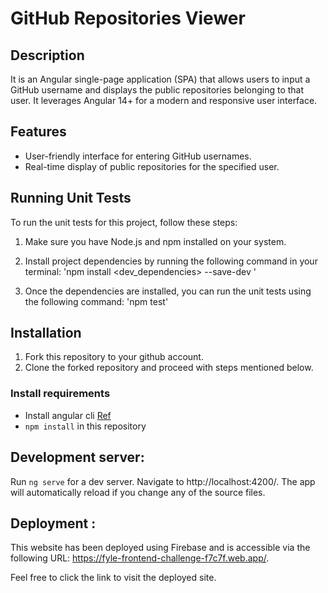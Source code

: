 # GitHub Repositories Viewer

## Description

It is an Angular single-page application (SPA) that allows users to input a GitHub username and displays the public repositories belonging to that user. It leverages Angular 14+ for a modern and responsive user interface.

## Features

- User-friendly interface for entering GitHub usernames.
- Real-time display of public repositories for the specified user.

## Running Unit Tests

To run the unit tests for this project, follow these steps:

1. Make sure you have Node.js and npm installed on your system.

2. Install project dependencies by running the following command in your terminal:
  'npm install <dev_dependencies> --save-dev '
3. Once the dependencies are installed, you can run the unit tests using the following command:
  'npm test'

## Installation

1. Fork this repository to your github account.
2. Clone the forked repository and proceed with steps mentioned below.

### Install requirements
* Install angular cli [Ref](https://angular.io/cli)
* `npm install` in this repository 

## Development server:

Run `ng serve` for a dev server. Navigate to http://localhost:4200/. The app will automatically reload if you change any of the source files.

## Deployment :
This website has been deployed using Firebase and is accessible via the following URL: https://fyle-frontend-challenge-f7c7f.web.app/.

Feel free to click the link to visit the deployed site.
